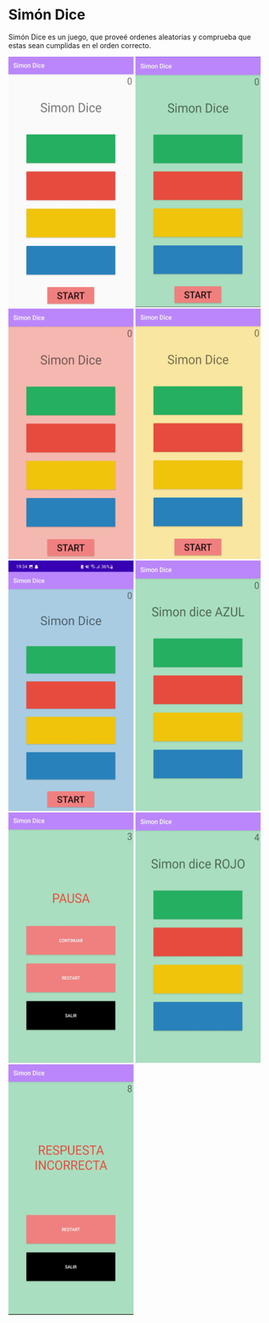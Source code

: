 # Simón Dice
Simón Dice es un juego, que proveé ordenes aleatorias y comprueba que estas sean cumplidas en el orden correcto.  


<img alt="Imagen de Inicio del Juego" height="500" src="Inicio.jpg" title="Menú de inicio" width="250"/>  


<img alt="Imagen de Inicio del Juego" height="500" src="Verde.jpg" title="Menú de inicio" width="250"/>  


<img alt="Imagen de Inicio del Juego" height="500" src="Rojo.jpg" title="Menú de inicio" width="250"/>  


<img alt="Imagen de Inicio del Juego" height="500" src="Amarillo.jpg" title="Menú de inicio" width="250"/>  


<img alt="Imagen de Inicio del Juego" height="500" src="Azul.jpg" title="Menú de inicio" width="250"/>  


<img alt="Imagen de Inicio del Juego" height="500" src="Instruccion.jpg" title="Menú de inicio" width="250"/>  


<img alt="Imagen de Inicio del Juego" height="500" src="MenuPausa.jpg" title="Menú de inicio" width="250"/>  


<img alt="Imagen de Inicio del Juego" height="500" src="MitadJuego.jpg" title="Menú de inicio" width="250"/>  


<img alt="Imagen de Inicio del Juego" height="500" src="MenuFinal.jpg" title="Menú de inicio" width="250"/>  


